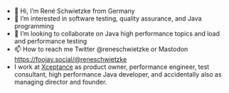 - 👋 Hi, I’m René Schwietzke from Germany
- 👀 I’m interested in software testing, quality assurance, and Java programming
- 💞️ I’m looking to collaborate on Java high performance topics and load and performance testing
- 📫 How to reach me Twitter @reneschwietzke or Mastodon  https://foojay.social/@reneschwietzke
- I work at [Xceptance](https://www.xceptance.com) as product owner, performance engineer, test consultant, high performance Java developer, and accidentally also as managing director and founder.


<!---
rschwietzke/rschwietzke is a ✨ special ✨ repository because its `README.md` (this file) appears on your GitHub profile.
You can click the Preview link to take a look at your changes.
--->
